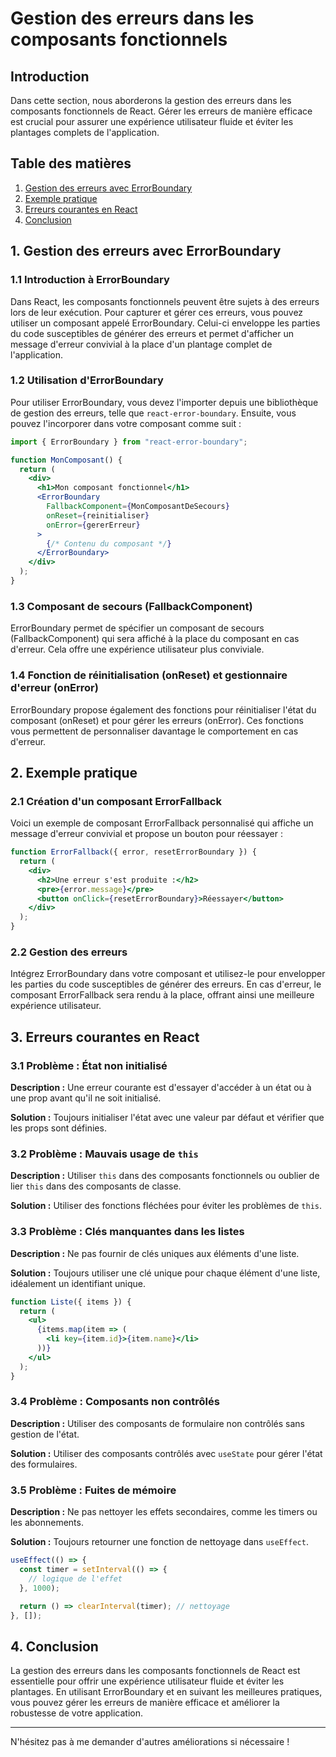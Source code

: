 # Gestion des erreurs dans les composants fonctionnels

## Introduction

Dans cette section, nous aborderons la gestion des erreurs dans les composants fonctionnels de React. Gérer les erreurs de manière efficace est crucial pour assurer une expérience utilisateur fluide et éviter les plantages complets de l'application.

## Table des matières

1. [Gestion des erreurs avec ErrorBoundary](#gestion-des-erreurs-avec-errorboundary)
2. [Exemple pratique](#exemple-pratique)
3. [Erreurs courantes en React](#erreurs-courantes-en-react)
4. [Conclusion](#conclusion)

## 1. Gestion des erreurs avec ErrorBoundary

### 1.1 Introduction à ErrorBoundary

Dans React, les composants fonctionnels peuvent être sujets à des erreurs lors de leur exécution. Pour capturer et gérer ces erreurs, vous pouvez utiliser un composant appelé ErrorBoundary. Celui-ci enveloppe les parties du code susceptibles de générer des erreurs et permet d'afficher un message d'erreur convivial à la place d'un plantage complet de l'application.

### 1.2 Utilisation d'ErrorBoundary

Pour utiliser ErrorBoundary, vous devez l'importer depuis une bibliothèque de gestion des erreurs, telle que `react-error-boundary`. Ensuite, vous pouvez l'incorporer dans votre composant comme suit :

```jsx
import { ErrorBoundary } from "react-error-boundary";

function MonComposant() {
  return (
    <div>
      <h1>Mon composant fonctionnel</h1>
      <ErrorBoundary
        FallbackComponent={MonComposantDeSecours}
        onReset={reinitialiser}
        onError={gererErreur}
      >
        {/* Contenu du composant */}
      </ErrorBoundary>
    </div>
  );
}
```

### 1.3 Composant de secours (FallbackComponent)

ErrorBoundary permet de spécifier un composant de secours (FallbackComponent) qui sera affiché à la place du composant en cas d'erreur. Cela offre une expérience utilisateur plus conviviale.

### 1.4 Fonction de réinitialisation (onReset) et gestionnaire d'erreur (onError)

ErrorBoundary propose également des fonctions pour réinitialiser l'état du composant (onReset) et pour gérer les erreurs (onError). Ces fonctions vous permettent de personnaliser davantage le comportement en cas d'erreur.

## 2. Exemple pratique

### 2.1 Création d'un composant ErrorFallback

Voici un exemple de composant ErrorFallback personnalisé qui affiche un message d'erreur convivial et propose un bouton pour réessayer :

```jsx
function ErrorFallback({ error, resetErrorBoundary }) {
  return (
    <div>
      <h2>Une erreur s'est produite :</h2>
      <pre>{error.message}</pre>
      <button onClick={resetErrorBoundary}>Réessayer</button>
    </div>
  );
}
```

### 2.2 Gestion des erreurs

Intégrez ErrorBoundary dans votre composant et utilisez-le pour envelopper les parties du code susceptibles de générer des erreurs. En cas d'erreur, le composant ErrorFallback sera rendu à la place, offrant ainsi une meilleure expérience utilisateur.

## 3. Erreurs courantes en React

### 3.1 Problème : État non initialisé

**Description :** Une erreur courante est d'essayer d'accéder à un état ou à une prop avant qu'il ne soit initialisé.

**Solution :** Toujours initialiser l'état avec une valeur par défaut et vérifier que les props sont définies.

### 3.2 Problème : Mauvais usage de `this`

**Description :** Utiliser `this` dans des composants fonctionnels ou oublier de lier `this` dans des composants de classe.

**Solution :** Utiliser des fonctions fléchées pour éviter les problèmes de `this`.

### 3.3 Problème : Clés manquantes dans les listes

**Description :** Ne pas fournir de clés uniques aux éléments d'une liste.

**Solution :** Toujours utiliser une clé unique pour chaque élément d'une liste, idéalement un identifiant unique.

```jsx
function Liste({ items }) {
  return (
    <ul>
      {items.map(item => (
        <li key={item.id}>{item.name}</li>
      ))}
    </ul>
  );
}
```

### 3.4 Problème : Composants non contrôlés

**Description :** Utiliser des composants de formulaire non contrôlés sans gestion de l'état.

**Solution :** Utiliser des composants contrôlés avec `useState` pour gérer l'état des formulaires.

### 3.5 Problème : Fuites de mémoire

**Description :** Ne pas nettoyer les effets secondaires, comme les timers ou les abonnements.

**Solution :** Toujours retourner une fonction de nettoyage dans `useEffect`.

```jsx
useEffect(() => {
  const timer = setInterval(() => {
    // logique de l'effet
  }, 1000);

  return () => clearInterval(timer); // nettoyage
}, []);
```

## 4. Conclusion

La gestion des erreurs dans les composants fonctionnels de React est essentielle pour offrir une expérience utilisateur fluide et éviter les plantages. En utilisant ErrorBoundary et en suivant les meilleures pratiques, vous pouvez gérer les erreurs de manière efficace et améliorer la robustesse de votre application.

---

N'hésitez pas à me demander d'autres améliorations si nécessaire !
